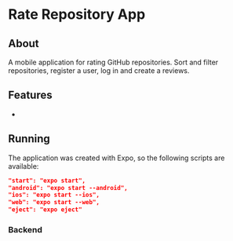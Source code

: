 # Rate Repository App

## About

A mobile application for rating GitHub repositories. Sort and filter repositories, register a user, log in and create a reviews.

## Features

-

## Running

The application was created with Expo, so the following scripts are available:

```json
"start": "expo start",
"android": "expo start --android",
"ios": "expo start --ios",
"web": "expo start --web",
"eject": "expo eject"
```

### Backend
